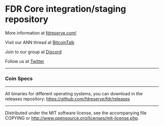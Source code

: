 FDR Core integration/staging repository
======================================
More information at [fdreserve.com!](https://www.fdreserve.com/)

Visit our ANN thread at [BitcoinTalk](https://bitcointalk.org/index.php?topic=4930081)

Join to our group at [Discord](https://discord.gg/SzPexPp)

Follow us at [Twitter](https://twitter.com/FD_Reserve)

***

### Coin Specs



***
All binaries for different operating systems, you can download in the releases repository:
https://github.com/fdreserve/fdr/releases

***
Distributed under the MIT software license, see the accompanying file COPYING or http://www.opensource.org/licenses/mit-license.php.
